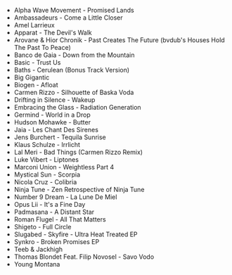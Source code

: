 * Alpha Wave Movement - Promised Lands
* Ambassadeurs - Come a Little Closer
* Amel Larrieux
* Apparat - The Devil's Walk
* Arovane & Hior Chronik - Past Creates The Future (bvdub's Houses Hold The Past To Peace)
* Banco de Gaia - Down from the Mountain
* Basic - Trust Us
* Baths - Cerulean (Bonus Track Version)
* Big Gigantic
* Biogen - Afloat
* Carmen Rizzo - Silhouette of Baska Voda
* Drifting in Silence - Wakeup
* Embracing the Glass - Radiation Generation
* Germind - World in a Drop
* Hudson Mohawke - Butter
* Jaia - Les Chant Des Sirenes
* Jens Burchert - Tequila Sunrise
* Klaus Schulze - Irrlicht
* Lal Meri - Bad Things (Carmen Rizzo Remix)
* Luke Vibert - Liptones
* Marconi Union - Weightless Part 4
* Mystical Sun - Scorpia
* Nicola Cruz - Colibria
* Ninja Tune - Zen Retrospective of Ninja Tune
* Number 9 Dream - La Lune De Miel
* Opus Lii - It's a Fine Day
* Padmasana - A Distant Star
* Roman Flugel - All That Matters
* Shigeto - Full Circle
* Slugabed - Skyfire - Ultra Heat Treated EP
* Synkro - Broken Promises EP
* Teeb & Jackhigh
* Thomas Blondet Feat. Filip Novosel - Savo Vodo
* Young Montana

